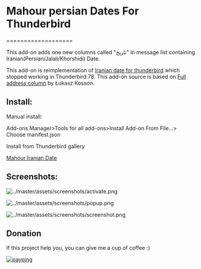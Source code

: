 # Mahour persian Dates For Thunderbird
===================

This add-on adds one new columns called "تاریخ" in message list containing
Iranian(Persian/Jalali/Khorshidi) Date.

This add-on is reimplementation of [Iranian date for thunderbird](https://addons.thunderbird.net/en-US/thunderbird/addon/iranian-date-for-thunderbird/?src=ss) which stopped working 
in Thunderbird 78. This add-on source is based on [Full address column](https://addons.thunderbird.net/en-US/thunderbird/addon/full-address-column/?src=ss) by Łukasz Kosson.



## Install:

Manual install:

Add-ons Manager>Tools for all add-ons>Install Add-on From File...><PATH TO LOCAL FILES> Choose manifest.json
  
Install from Thunderbird gallery

[Mahour Iranian Date](https://addons.thunderbird.net/en-us/thunderbird/addon/mahour-iranian-date/)


  
## Screenshots:

![../master/assets/screenshots/activate.png](../master/assets/screenshots/activate.png)

![../master/assets/screenshots/popup.png](../master/assets/screenshots/popup.png)

![../master/assets/screenshots/screenshot.png](../master/assets/screenshots/screenshot.png)

## Donation

If this project help you, you can give me a cup of coffee :) 

[![payping](../master/assets/payping.gif)](https://www.payping.ir/@mzeinali)


